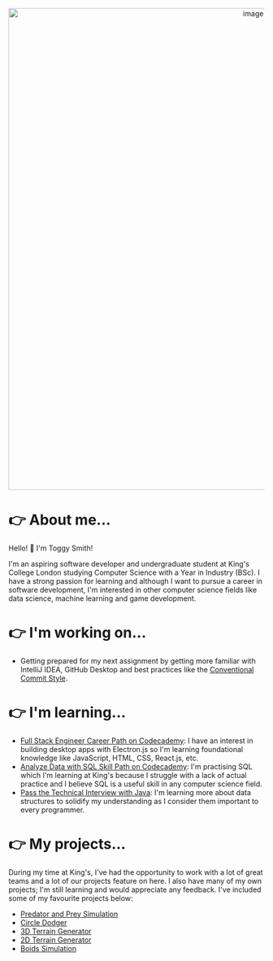 <p align = "center"><img width="948" alt="image" src="https://user-images.githubusercontent.com/61121030/156783413-7a186f9f-d261-43f6-88d0-894c97ed22b2.png"></p>

# 👉 About me...

Hello! 👋 I'm Toggy Smith!

I'm an aspiring software developer and undergraduate student at King's College London studying Computer Science with a Year in Industry (BSc). I have a strong passion for learning and although I want to pursue a career in software development, I'm interested in other computer science fields like data science, machine learning and game development.

# 👉 I'm working on...

- Getting prepared for my next assignment by getting more familiar with IntelliJ IDEA, GitHub Desktop and best practices like the [Conventional Commit Style](https://www.conventionalcommits.org/en/v1.0.0/).

# 👉 I'm learning...

- [Full Stack Engineer Career Path on Codecademy](https://www.codecademy.com/learn/paths/full-stack-engineer-career-path): I have an interest in building desktop apps with Electron.js so I'm learning foundational knowledge like JavaScript, HTML, CSS, React.js, etc.
- [Analyze Data with SQL Skill Path on Codecademy](https://www.codecademy.com/learn/paths/analyze-data-with-sql): I'm practising SQL which I'm learning at King's because I struggle with a lack of actual practice and I believe SQL is a useful skill in any computer science field.
- [Pass the Technical Interview with Java](https://www.codecademy.com/learn/paths/pass-the-technical-interview-with-java): I'm learning more about data structures to solidify my understanding as I consider them important to every programmer.

# 👉 My projects...

During my time at King's, I've had the opportunity to work with a lot of great teams and a lot of our projects feature on here. I also have many of my own projects; I'm still learning and would appreciate any feedback. I've included some of my favourite projects below:

- [Predator and Prey Simulation](https://github.com/toggysmith/predator-and-prey-simulation)
- [Circle Dodger](https://github.com/toggysmith/Circle-Dodger)
- [3D Terrain Generator](https://github.com/toggysmith/3D-Terrain-Generator)
- [2D Terrain Generator](https://github.com/toggysmith/2D-Terrain-Generator)
- [Boids Simulation](https://github.com/toggysmith/Boids-Simulation)
